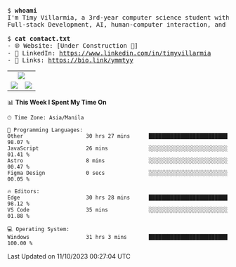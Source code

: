 <pre>
$ <strong>whoami</strong>
I'm Timy Villarmia, a 3rd-year computer science student with a wide range of interests 
Full-stack Development, AI, human-computer interaction, and everything in between.
  
$ <strong>cat contact.txt</strong>
- 🌐 Website: [Under Construction 🚧]
- 💼 LinkedIn: <a href="https://www.linkedin.com/in/timyvillarmia">https://www.linkedin.com/in/timyvillarmia</a>  
- 🔗 Links: <a href="https://bio.link/ymmtyy">https://bio.link/ymmtyy</a>  
</pre>

<table align="center" width="100%"> 
  <tr> 
    <td align="center" colspan="2"> 
     <img src="https://github-profile-summary-cards.vercel.app/api/cards/profile-details?username=TimyVillarmia&theme=dark"/>
    </td> 
  </tr> 
   <tr> 
    <td align="center"> 
       <img src="https://github-readme-stats.vercel.app/api?username=TimyVillarmia&show_icons=true&theme=dark" />
    </td> 
    <td align="center">
      <img src="https://github-readme-stats.vercel.app/api/top-langs/?username=TimyVillarmia&layout=compact&count_private=true&theme=dark"/>
    </td> 
   </tr> 
</table>

<!--START_SECTION:waka-->
📊 **This Week I Spent My Time On** 

```text
🕑︎ Time Zone: Asia/Manila

💬 Programming Languages: 
Other                    30 hrs 27 mins      █████████████████████████   98.07 % 
JavaScript               26 mins             ░░░░░░░░░░░░░░░░░░░░░░░░░   01.41 % 
Astro                    8 mins              ░░░░░░░░░░░░░░░░░░░░░░░░░   00.47 % 
Figma Design             0 secs              ░░░░░░░░░░░░░░░░░░░░░░░░░   00.05 % 

🔥 Editors: 
Edge                     30 hrs 28 mins      █████████████████████████   98.12 % 
VS Code                  35 mins             ░░░░░░░░░░░░░░░░░░░░░░░░░   01.88 % 

💻 Operating System: 
Windows                  31 hrs 3 mins       █████████████████████████   100.00 % 
```


 Last Updated on 11/10/2023 00:27:04 UTC
<!--END_SECTION:waka--> 




                                                                                                           
                                                               
                                                                                                     

